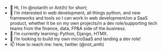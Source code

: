 - 👋 Hi, I’m @notanth or Ant(h) for short;
- 👀 I’m interested in web development, all things python, and new frameworks and tools so I can work in web development/on a SaaS product, whether it be on my own projects/in a dev role/supporting tech teams from the finance, data, FP&A side of the business.
- 🌱 I’m currently learning: Python, Django, HTMX.
- 💞️ I’m looking to build my own microSaaS and landing a dev role!
- 📫 How to reach me: here, twitter (@not_anth)

<!---
notanth/notanth is a ✨ special ✨ repository because its `README.md` (this file) appears on your GitHub profile.
You can click the Preview link to take a look at your changes.
--->
